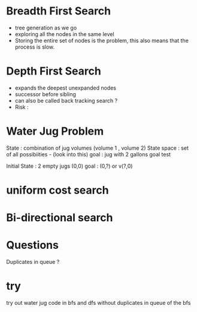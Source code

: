# Breadth First Search
- tree generation as we go
- exploring all the nodes in the same level
- Storing the entire set of nodes is the problem, this also means that the process is slow. 

# Depth First Search
- expands the deepest unexpanded nodes 
- successor before sibling
- can also be called back tracking search ? 
- Risk : 

# Water Jug Problem 
State : combination of jug volumes (volume 1 , volume 2)
State space : set of all possibiities - (look into this)
goal : jug with 2 gallons 
goal test 


Initial State : 2 empty jugs (0,0)
goal : (0,?) or v(?,0)




# uniform cost search

# Bi-directional search 


# Questions 
Duplicates in queue ? 


# try
try out water jug code in bfs and dfs without duplicates in queue of the bfs 